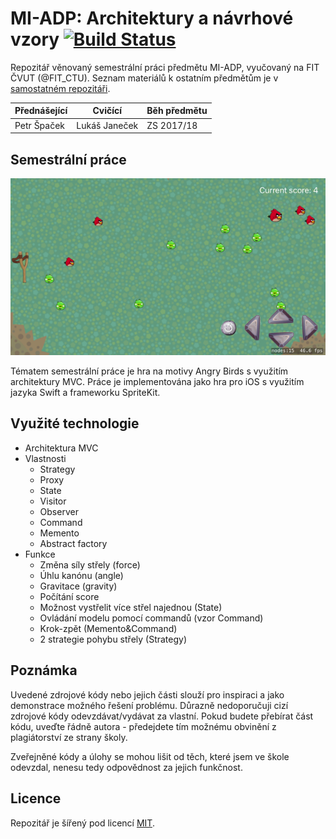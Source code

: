 # MI-ADP: Architektury a návrhové vzory [![Build Status](https://travis-ci.com/josefdolezal/fit-mi-adp.svg?token=AxpSW7yys3aiQpPG9zMW&branch=master)](https://travis-ci.com/josefdolezal/fit-mi-adp)

Repozitář věnovaný semestrální práci předmětu MI-ADP, vyučovaný na FIT ČVUT (@FIT_CTU).
Seznam materiálů k ostatním předmětům je v [samostatném repozitáři](https://github.com/josefdolezal/fit-cvut).

| Přednášející | Cvičící       | Běh předmětu |
|--------------|---------------|--------------|
| Petr Špaček  | Lukáš Janeček | ZS 2017/18   |

## Semestrální práce

<p align="center">
  <img src="illustrations/game.png"/>
</p>

Tématem semestrální práce je hra na motivy Angry Birds s využitím architektury MVC. Práce je implementována jako hra pro iOS s využitím jazyka Swift a frameworku SpriteKit.

## Využité technologie

* Architektura MVC
* Vlastnosti
  * Strategy
  * Proxy
  * State
  * Visitor
  * Observer
  * Command
  * Memento
  * Abstract factory
* Funkce
  * Změna síly střely (force)
  * Úhlu kanónu (angle)
  * Gravitace (gravity)
  * Počítání score
  * Možnost vystřelit více střel najednou (State)
  * Ovládání modelu pomocí commandů (vzor Command)
  * Krok-zpět (Memento&Command)
  * 2 strategie pohybu střely (Strategy)

## Poznámka
Uvedené zdrojové kódy nebo jejich části slouží pro inspiraci a jako demonstrace
možného řešení problému. Důrazně nedoporučuji cizí zdrojové kódy odevzdávat/vydávat za vlastní. Pokud budete přebírat část kódu, uveďte řádně autora - předejdete tím možnému obvinění z plagiátorství ze strany školy.

Zveřejněné kódy a úlohy se mohou lišit od těch, které jsem ve škole odevzdal, nenesu tedy odpovědnost za jejich funkčnost.

## Licence
Repozitář je šířený pod licencí [MIT](LICENSE).
